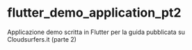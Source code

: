 # flutter_demo_application_pt2
Applicazione demo scritta in Flutter per la guida pubblicata su Cloudsurfers.it (parte 2)
